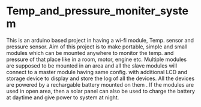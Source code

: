 # Temp_and_pressure_moniter_system
This is an arduino based project in having a wi-fi module, Temp. sensor and pressure sensor. Aim of this project is to 
make portable, simple and small modules which can be mounted anywhere to monitor the temp. and pressure of that place like 
in a room, motor, engine etc. 
Multiple modules are supposed to be mounted in an area and all the slave modules will connect to a master module having same config. with additional LCD and storage device to display and store the log of all the devices. 
All the devices are powered by a rechargable battery mounted on them . If the modules are used in open area, then a solar panel can also be used to charge the battery at daytime and give power to system at night.
